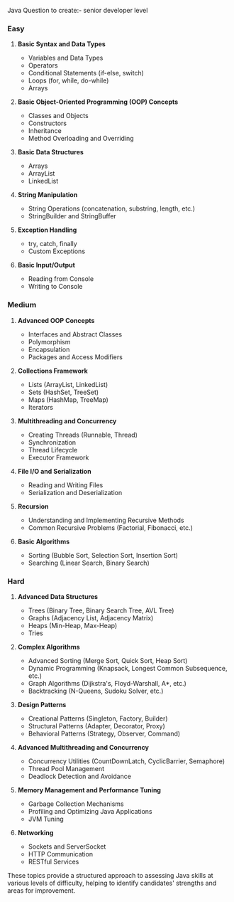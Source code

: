 Java Question to create:-
senior developer level

### Easy

1. **Basic Syntax and Data Types**
   - Variables and Data Types
   - Operators
   - Conditional Statements (if-else, switch)
   - Loops (for, while, do-while)
   - Arrays

2. **Basic Object-Oriented Programming (OOP) Concepts**
   - Classes and Objects
   - Constructors
   - Inheritance
   - Method Overloading and Overriding

3. **Basic Data Structures**
   - Arrays
   - ArrayList
   - LinkedList

4. **String Manipulation**
   - String Operations (concatenation, substring, length, etc.)
   - StringBuilder and StringBuffer

5. **Exception Handling**
   - try, catch, finally
   - Custom Exceptions

6. **Basic Input/Output**
   - Reading from Console
   - Writing to Console

### Medium

1. **Advanced OOP Concepts**
   - Interfaces and Abstract Classes
   - Polymorphism
   - Encapsulation
   - Packages and Access Modifiers

2. **Collections Framework**
   - Lists (ArrayList, LinkedList)
   - Sets (HashSet, TreeSet)
   - Maps (HashMap, TreeMap)
   - Iterators

3. **Multithreading and Concurrency**
   - Creating Threads (Runnable, Thread)
   - Synchronization
   - Thread Lifecycle
   - Executor Framework

4. **File I/O and Serialization**
   - Reading and Writing Files
   - Serialization and Deserialization

5. **Recursion**
   - Understanding and Implementing Recursive Methods
   - Common Recursive Problems (Factorial, Fibonacci, etc.)

6. **Basic Algorithms**
   - Sorting (Bubble Sort, Selection Sort, Insertion Sort)
   - Searching (Linear Search, Binary Search)

### Hard

1. **Advanced Data Structures**
   - Trees (Binary Tree, Binary Search Tree, AVL Tree)
   - Graphs (Adjacency List, Adjacency Matrix)
   - Heaps (Min-Heap, Max-Heap)
   - Tries

2. **Complex Algorithms**
   - Advanced Sorting (Merge Sort, Quick Sort, Heap Sort)
   - Dynamic Programming (Knapsack, Longest Common Subsequence, etc.)
   - Graph Algorithms (Dijkstra's, Floyd-Warshall, A*, etc.)
   - Backtracking (N-Queens, Sudoku Solver, etc.)

3. **Design Patterns**
   - Creational Patterns (Singleton, Factory, Builder)
   - Structural Patterns (Adapter, Decorator, Proxy)
   - Behavioral Patterns (Strategy, Observer, Command)

4. **Advanced Multithreading and Concurrency**
   - Concurrency Utilities (CountDownLatch, CyclicBarrier, Semaphore)
   - Thread Pool Management
   - Deadlock Detection and Avoidance

5. **Memory Management and Performance Tuning**
   - Garbage Collection Mechanisms
   - Profiling and Optimizing Java Applications
   - JVM Tuning

6. **Networking**
   - Sockets and ServerSocket
   - HTTP Communication
   - RESTful Services

These topics provide a structured approach to assessing Java skills at various levels of difficulty, helping to identify candidates' strengths and areas for improvement.

